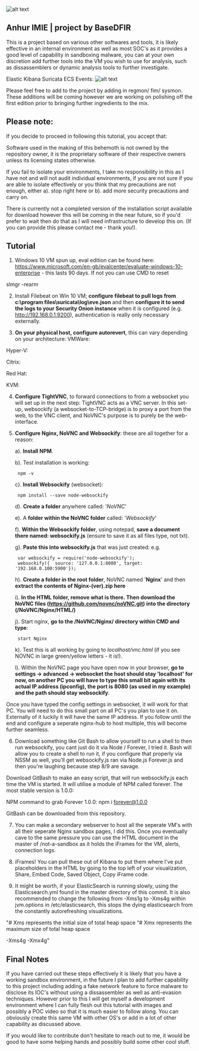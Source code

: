 ![alt text](https://i.ibb.co/nPpksv0/basedfir-final-illustration-x4-colored-toned-illustration-x2.png)

## Anhur IMIE | project by BaseDFIR ##
This is a project based on various other softwares and tools, it is likely effective in an internal environment as well as most SOC's as it provides a good level of capability in sandboxing malware, you can at your own discretion add further tools into the VM you wish to use for analysis, such as dissassemblers or dynamic analysis tools to further investigate. 

Elastic Kibana Suricata ECS Events:
![alt text](https://www.elastic.co/guide/en/beats/filebeat/current/images/filebeat-suricata-events.png)

Please feel free to add to the project by adding in regmon/ fim/ sysmon. These additions will be coming however we are working on polishing off the first edition prior to bringing further ingredients to the mix.

## Please note: ##
If you decide to proceed in following this tutorial, you accept that:

Software used in the making of this behemoth is not owned by the repository owner, it is the proprietary software of their respective owners unless its licensing states otherwise. 

If you fail to isolate your environments, I take no responsibility in this as I have not and will not audit individual environments, if you are not sure if you are able to isolate effectively or you think that my precautions are not enough, either a). stop right here or b). add more security precautions and carry on.

There is currently not a completed version of the installation script available for download however this will be coming in the near future, so if you'd prefer to wait then do that as I will need infrastructure to develop this on. (If you can provide this please contact me - thank you!).

## Tutorial ##
1. Windows 10 VM spun up, eval edition can be found here: https://www.microsoft.com/en-gb/evalcenter/evaluate-windows-10-enterprise - this lasts 90 days. If not you can use CMD to reset 

slmgr -rearm

2. Install Filebeat on Win 10 VM; **configure filebeat to pull logs from c:\program files\suricata\log\eve.json** and then **configure it to send the logs to your Security Onion instance** when it is configured (e.g. http://192.168.0.1:9200), authentication is really only necessary externally.


3. **On your physical host, configure autorevert**, this can vary depending on your architecture:
VMWare:

Hyper-V:

Citrix:

Red Hat:

KVM:


4. **Configure TightVNC**, to forward connections to from a websocket you will set up in the next step:
TightVNC acts as a VNC server. In this set-up, websockify (a websocket-to-TCP-bridge) is to proxy a port from the web, to the VNC client, and NoVNC's purpose is to purely be the web-interface.


5. **Configure Nginx, NoVNC and Websockify**: these are all together for a reason:

    a). **Install NPM**. 
    
    b). Test installation is working: 
       
        npm -v
    
    c). **Install Websockify** (websocket): 
    
        npm install --save node-websockify

    d). **Create a folder** anywhere called: '*NoVNC*'
    
    e). A **folder within the NoVNC folder** called: '*Websockify*'
    
    f). **Within the Websockify folder**, using notepad, **save a document there named: websockify.js** (ensure to save it as all files type, not txt).
    
    g). **Paste this into websockify.js** that was just created: e.g. 
        
        var websockify = require('node-websockify');
        websockify({  source: '127.0.0.1:8080', target: '192.168.0.100:5900'});
        
    h). **Create a folder in the root folder**, NoVNC named '**Nginx**' and then **extract the contents of Nginx-(ver).zip here**
    
    i). **In the HTML folder, remove what is there. Then download the NoVNC files (https://github.com/novnc/noVNC.git) into the directory (/NoVNC/Nginx/HTML/)**
    
    j). Start nginx, **go to the /NoVNC/Nginx/ directory within CMD and type**:
    
        start Nginx
    
    k). Test this is all working by going to *localhost/vnc.html* (if you see NOVNC in large green/yellow letters - it is!).
    
    l). Within the NoVNC page you have open now in your browser, **go to settings -> advanced -> websocket the host should stay 'localhost' for now, on another PC you will have         to type this small bit again with its actual IP address (ipconfig), the port is 8080 (as used in my example) and the path should stay websockify**.
    
Once you have typed the config settings in websocket, it will work for that PC. You will need to do this small part on all PC's you plan to use it on. Externally of it luckily it will have the same IP address. If you follow until the end and configure a seperate nginx-hub to host multiple, this will become further seamless.


6. Download something like Git Bash to allow yourself to run a shell to then run websockify, you cant just do it via Node / Forever, I tried it. Bash will allow you to create a shell to run it, if you configure that properly via NSSM as well, you'll get websockify.js ran via Node.js Forever.js and then you're laughing because step 8/9 are savage.

Download GitBash to make an easy script, that will run websockify.js each time the VM is started. It will utilise a module of NPM called forever. The most stable version is 1.0.0:

NPM command to grab Forever 1.0.0: npm i forever@1.0.0

GitBash can be downloaded from this repository.

7. You can make a secondary webserver to host all the seperate VM's with all their seperate Nginx sandbox pages, I did this. Once you  eventually cave to the same pressure you can use the HTML document in the master of /not-a-sandbox as it holds the iFrames for the VM, alerts, connection logs.

8. iFrames! You can pull these out of Kibana to put them where I've put placeholders in the HTML by going to the top left of your visualization, Share, Embed Code, Saved        Object, Copy iFrame code. 

9. It might be worth, if your ElasticSearch is running slowly, using the Elasticsearch.yml found in the master directory of this commit. It is also recommended to change the following from -Xms1g to -Xms4g within jvm.options in /etc/elasticsearch, this stops the dying elasticsearch from the constantly autorefreshing visualizations.

"# Xms represents the initial size of total heap space
“# Xmx represents the maximum size of total heap space

-Xms4g
-Xmx4g"

## Final Notes ##
If you have carried out these steps effectively it is likely that you have a working sandbox environment, in the future I plan to add further capability to this project including adding a fake network feature to force malware to disclose its IOC's without using a dissassembler as well as anti-evasion techniques. However prior to this I will get myself a development environment where I can fully flesh out this tutorial with images and possibly a POC video so that it is much easier to follow along. You can obviously create this same VM with other OS's or add in a lot of other capability as discussed above.

If you would like to contribute don't hesitate to reach out to me, it would be good to have some helping hands and possibly build some other cool stuff. 
